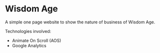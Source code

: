# Wisdom Age

A simple one page website to show the nature of business of Wisdom Age.

Technologies involved:

- Animate On Scroll (AOS)
- Google Analytics
